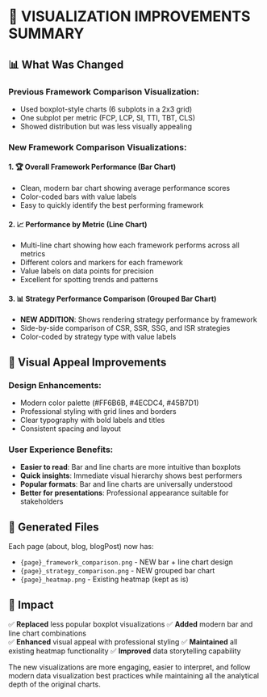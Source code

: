 🎨 VISUALIZATION IMPROVEMENTS SUMMARY
=============================================

## 📊 What Was Changed

### Previous Framework Comparison Visualization:
- Used boxplot-style charts (6 subplots in a 2x3 grid)
- One subplot per metric (FCP, LCP, SI, TTI, TBT, CLS)
- Showed distribution but was less visually appealing

### New Framework Comparison Visualizations:

#### 1. 🏆 Overall Framework Performance (Bar Chart)
- Clean, modern bar chart showing average performance scores
- Color-coded bars with value labels
- Easy to quickly identify the best performing framework

#### 2. 📈 Performance by Metric (Line Chart)  
- Multi-line chart showing how each framework performs across all metrics
- Different colors and markers for each framework
- Value labels on data points for precision
- Excellent for spotting trends and patterns

#### 3. 📊 Strategy Performance Comparison (Grouped Bar Chart)
- **NEW ADDITION**: Shows rendering strategy performance by framework
- Side-by-side comparison of CSR, SSR, SSG, and ISR strategies
- Color-coded by strategy type with value labels

## 🎯 Visual Appeal Improvements

### Design Enhancements:
- Modern color palette (#FF6B6B, #4ECDC4, #45B7D1)
- Professional styling with grid lines and borders
- Clear typography with bold labels and titles
- Consistent spacing and layout

### User Experience Benefits:
- **Easier to read**: Bar and line charts are more intuitive than boxplots
- **Quick insights**: Immediate visual hierarchy shows best performers
- **Popular formats**: Bar and line charts are universally understood
- **Better for presentations**: Professional appearance suitable for stakeholders

## 📁 Generated Files

Each page (about, blog, blogPost) now has:
- `{page}_framework_comparison.png` - NEW bar + line chart design
- `{page}_strategy_comparison.png` - NEW grouped bar chart
- `{page}_heatmap.png` - Existing heatmap (kept as is)

## 🚀 Impact

✅ **Replaced** less popular boxplot visualizations
✅ **Added** modern bar and line chart combinations  
✅ **Enhanced** visual appeal with professional styling
✅ **Maintained** all existing heatmap functionality
✅ **Improved** data storytelling capability

The new visualizations are more engaging, easier to interpret, and follow modern data visualization best practices while maintaining all the analytical depth of the original charts.
